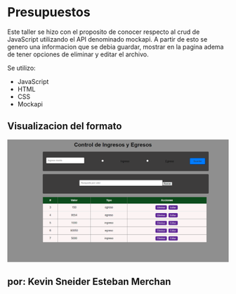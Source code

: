 # Presupuestos 

Este taller se hizo con el proposito de conocer respecto al crud de JavaScript utilizando el API denominado mockapi.
A partir de esto se genero una informacion que se debia guardar, mostrar en la pagina adema de tener opciones de eliminar y editar el archivo. 

Se utilizo:
* JavaScript
* HTML
* CSS
* Mockapi 

## Visualizacion del formato 
![Alt text](image.png)

## por: Kevin Sneider Esteban Merchan